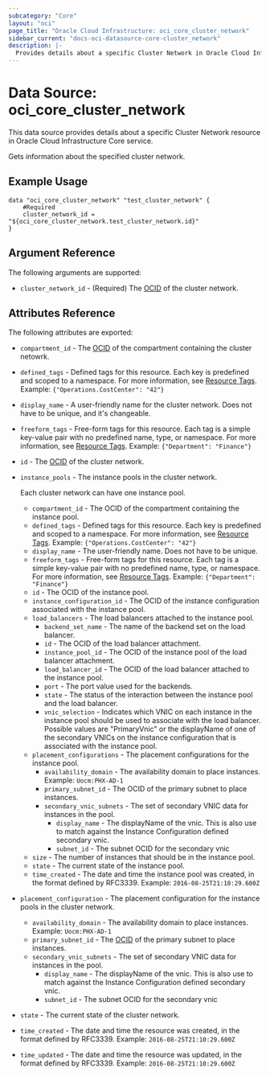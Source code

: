 ```yaml
---
subcategory: "Core"
layout: "oci"
page_title: "Oracle Cloud Infrastructure: oci_core_cluster_network"
sidebar_current: "docs-oci-datasource-core-cluster_network"
description: |-
  Provides details about a specific Cluster Network in Oracle Cloud Infrastructure Core service
---
```


# Data Source: oci_core_cluster_network
This data source provides details about a specific Cluster Network resource in Oracle Cloud Infrastructure Core service.

Gets information about the specified cluster network.

## Example Usage

```hcl
data "oci_core_cluster_network" "test_cluster_network" {
	#Required
	cluster_network_id = "${oci_core_cluster_network.test_cluster_network.id}"
}
```

## Argument Reference

The following arguments are supported:

* `cluster_network_id` - (Required) The [OCID](https://docs.cloud.oracle.com/iaas/Content/General/Concepts/identifiers.htm) of the cluster network.


## Attributes Reference

The following attributes are exported:

* `compartment_id` - The [OCID](https://docs.cloud.oracle.com/iaas/Content/General/Concepts/identifiers.htm) of the compartment containing the cluster netowrk. 
* `defined_tags` - Defined tags for this resource. Each key is predefined and scoped to a namespace. For more information, see [Resource Tags](https://docs.cloud.oracle.com/iaas/Content/General/Concepts/resourcetags.htm).  Example: `{"Operations.CostCenter": "42"}` 
* `display_name` - A user-friendly name for the cluster network. Does not have to be unique, and it's changeable. 
* `freeform_tags` - Free-form tags for this resource. Each tag is a simple key-value pair with no predefined name, type, or namespace. For more information, see [Resource Tags](https://docs.cloud.oracle.com/iaas/Content/General/Concepts/resourcetags.htm).  Example: `{"Department": "Finance"}` 
* `id` - The [OCID](https://docs.cloud.oracle.com/iaas/Content/General/Concepts/identifiers.htm) of the cluster network.
* `instance_pools` - The instance pools in the cluster network.

	Each cluster network can have one instance pool. 
	* `compartment_id` - The OCID of the compartment containing the instance pool.
	* `defined_tags` - Defined tags for this resource. Each key is predefined and scoped to a namespace. For more information, see [Resource Tags](https://docs.cloud.oracle.com/iaas/Content/General/Concepts/resourcetags.htm).  Example: `{"Operations.CostCenter": "42"}` 
	* `display_name` - The user-friendly name.  Does not have to be unique.
	* `freeform_tags` - Free-form tags for this resource. Each tag is a simple key-value pair with no predefined name, type, or namespace. For more information, see [Resource Tags](https://docs.cloud.oracle.com/iaas/Content/General/Concepts/resourcetags.htm).  Example: `{"Department": "Finance"}` 
	* `id` - The OCID of the instance pool.
	* `instance_configuration_id` - The OCID of the instance configuration associated with the instance pool.
	* `load_balancers` - The load balancers attached to the instance pool. 
		* `backend_set_name` - The name of the backend set on the load balancer.
		* `id` - The OCID of the load balancer attachment.
		* `instance_pool_id` - The OCID of the instance pool of the load balancer attachment.
		* `load_balancer_id` - The OCID of the load balancer attached to the instance pool.
		* `port` - The port value used for the backends.
		* `state` - The status of the interaction between the instance pool and the load balancer.
		* `vnic_selection` - Indicates which VNIC on each instance in the instance pool should be used to associate with the load balancer. Possible values are "PrimaryVnic" or the displayName of one of the secondary VNICs on the instance configuration that is associated with the instance pool.
	* `placement_configurations` - The placement configurations for the instance pool.
		* `availability_domain` - The availability domain to place instances. Example: `Uocm:PHX-AD-1` 
		* `primary_subnet_id` - The OCID of the primary subnet to place instances.
		* `secondary_vnic_subnets` - The set of secondary VNIC data for instances in the pool.
			* `display_name` - The displayName of the vnic. This is also use to match against the Instance Configuration defined secondary vnic. 
			* `subnet_id` - The subnet OCID for the secondary vnic
	* `size` - The number of instances that should be in the instance pool.
	* `state` - The current state of the instance pool.
	* `time_created` - The date and time the instance pool was created, in the format defined by RFC3339. Example: `2016-08-25T21:10:29.600Z` 
* `placement_configuration` - The placement configuration for the instance pools in the cluster network. 
	* `availability_domain` - The availability domain to place instances.  Example: `Uocm:PHX-AD-1` 
	* `primary_subnet_id` - The [OCID](https://docs.cloud.oracle.com/iaas/Content/General/Concepts/identifiers.htm) of the primary subnet to place instances. 
	* `secondary_vnic_subnets` - The set of secondary VNIC data for instances in the pool.
		* `display_name` - The displayName of the vnic. This is also use to match against the Instance Configuration defined secondary vnic. 
		* `subnet_id` - The subnet OCID for the secondary vnic
* `state` - The current state of the cluster network.
* `time_created` - The date and time the resource was created, in the format defined by RFC3339.  Example: `2016-08-25T21:10:29.600Z` 
* `time_updated` - The date and time the resource was updated, in the format defined by RFC3339.  Example: `2016-08-25T21:10:29.600Z` 

